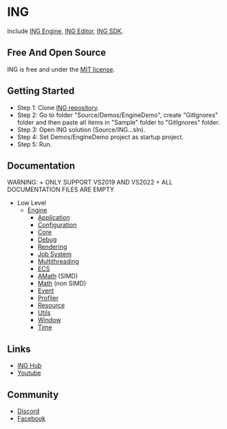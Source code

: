 # ING #
Include [ING Engine](https://github.com/INGTechnologies/ING/blob/main/Documentation/Engine/Engine.md), [ING Editor](https://github.com/INGTechnologies/ING/blob/main/Documentation/Editor/Editor.md), [ING SDK](https://github.com/INGTechnologies/ING/blob/main/Documentation/SDK/SDK.md).


## Free And Open Source ##
ING is free and under the [MIT license](https://github.com/INGTechnologies/ING/blob/main/LICENSE).


## Getting Started ##
- Step 1: Clone [ING repository](https://github.com/INGTechnologies/ING).
- Step 2: Go to folder "Source/Demos/EngineDemo", create "GitIgnores" folder and then paste all items in "Sample" folder to "GitIgnores" folder.
- Step 3: Open ING solution (Source/ING...sln).
- Step 4: Set Demos/EngineDemo project as startup project.
- Step 5: Run.



## Documentation ##
WARNING: 
    + ONLY SUPPORT VS2019 AND VS2022
    + ALL DOCUMENTATION FILES ARE EMPTY
- Low Level
  + [Engine](https://github.com/INGTechnologies/ING/blob/main/Documentation/Engine/Engine.md)
    - [Application](https://github.com/INGTechnologies/ING/blob/main/Documentation/Engine/Application/Application.md)
    - [Configuration](https://github.com/INGTechnologies/ING/blob/main/Documentation/Engine/Configuration/Configuration.md)
    - [Core](https://github.com/INGTechnologies/ING/blob/main/Documentation/Engine/Core/Core.md)
    - [Debug](https://github.com/INGTechnologies/ING/blob/main/Documentation/Engine/Debug/Debug.md)
    - [Rendering](https://github.com/INGTechnologies/ING/blob/main/Documentation/Engine/Rendering/Rendering.md)
    - [Job System](https://github.com/INGTechnologies/ING/blob/main/Documentation/Engine/JobSystem/JobSystem.md)
    - [Multithreading](https://github.com/INGTechnologies/ING/blob/main/Documentation/Engine/Multithreading/Multithreading.md)
    - [ECS](https://github.com/INGTechnologies/ING/blob/main/Documentation/Engine/ECS/ECS.md)
    - [AMath](https://github.com/INGTechnologies/ING/blob/main/Documentation/Engine/AMath/AMath.md) (SIMD)
    - [Math](https://github.com/INGTechnologies/ING/blob/main/Documentation/Engine/Math/Math.md) (non SIMD)
    - [Event](https://github.com/INGTechnologies/ING/blob/main/Documentation/Engine/Event/Event.md)
    - [Profiler](https://github.com/INGTechnologies/ING/blob/main/Documentation/Engine/Profiler/Profiler.md)
    - [Resource](https://github.com/INGTechnologies/ING/blob/main/Documentation/Engine/Resource/Resource.md)
    - [Utils](https://github.com/INGTechnologies/ING/blob/main/Documentation/Engine/Utils/Utils.md)
    - [Window](https://github.com/INGTechnologies/ING/blob/main/Documentation/Engine/Window/Window.md)
    - [Time](https://github.com/INGTechnologies/ING/blob/main/Documentation/Engine/Time/Time.md)


## Links ##
+ [ING Hub](https://github.com/INGTechnologies/INGHub)
+ [Youtube](https://www.youtube.com/channel/UCa4_lMxQZJ1B0prRB4w93wA)


## Community
+ [Discord](https://discord.gg/5BYVT6QJkf)
+ [Facebook](https://www.facebook.com/groups/654915242378688)
